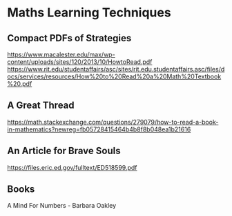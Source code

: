 # Maths Learning Techniques

## Compact PDFs of Strategies
https://www.macalester.edu/max/wp-content/uploads/sites/120/2013/10/HowtoRead.pdf  
https://www.rit.edu/studentaffairs/asc/sites/rit.edu.studentaffairs.asc/files/docs/services/resources/How%20to%20Read%20a%20Math%20Textbook%20.pdf

## A Great Thread
https://math.stackexchange.com/questions/279079/how-to-read-a-book-in-mathematics?newreg=fb05728415464b4b8f8b048ea1b21616

## An Article for Brave Souls
https://files.eric.ed.gov/fulltext/ED518599.pdf

## Books
A Mind For Numbers - Barbara Oakley
